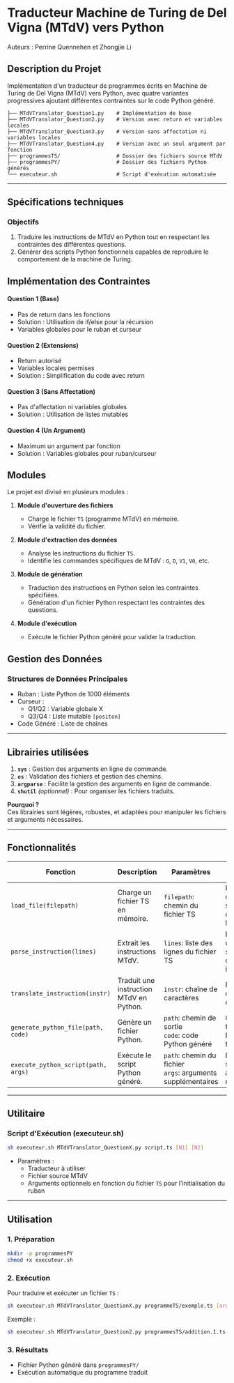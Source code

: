 # Traducteur Machine de Turing de Del Vigna (MTdV) vers Python

Auteurs : Perrine Quennehen et Zhongjie Li

## Description du Projet

Implémentation d'un traducteur de programmes écrits en Machine de Turing de Del Vigna (MTdV) vers Python, avec quatre variantes progressives ajoutant différentes contraintes sur le code Python généré.

```
├── MTdVTranslator_Question1.py    # Implémentation de base
├── MTdVTranslator_Question2.py    # Version avec return et variables locales
├── MTdVTranslator_Question3.py    # Version sans affectation ni variables locales
├── MTdVTranslator_Question4.py    # Version avec un seul argument par fonction
├── programmesTS/                  # Dossier des fichiers source MTdV
├── programmesPY/                  # Dossier des fichiers Python générés
└── executeur.sh                   # Script d'exécution automatisée
```

---

## Spécifications techniques

### Objectifs

1. Traduire les instructions de MTdV en Python tout en respectant les contraintes des différentes questions.
2. Générer des scripts Python fonctionnels capables de reproduire le comportement de la machine de Turing.

## Implémentation des Contraintes

#### Question 1 (Base)

- Pas de return dans les fonctions
- Solution : Utilisation de if/else pour la récursion
- Variables globales pour le ruban et curseur

#### Question 2 (Extensions)

- Return autorisé
- Variables locales permises
- Solution : Simplification du code avec return

#### Question 3 (Sans Affectation)

- Pas d'affectation ni variables globales
- Solution : Utilisation de listes mutables

#### Question 4 (Un Argument)

- Maximum un argument par fonction
- Solution : Variables globales pour ruban/curseur
  
## Modules

Le projet est divisé en plusieurs modules :

1. **Module d'ouverture des fichiers**
   - Charge le fichier `TS` (programme MTdV) en mémoire.
   - Vérifie la validité du fichier.

2. **Module d'extraction des données**
   - Analyse les instructions du fichier `TS`.
   - Identifie les commandes spécifiques de MTdV : `G`, `D`, `V1`, `V0`, etc.

3. **Module de génération**
   - Traduction des instructions en Python selon les contraintes spécifiées.
   - Génération d'un fichier Python respectant les contraintes des questions.

4. **Module d'exécution**
   - Exécute le fichier Python généré pour valider la traduction.

## Gestion des Données

### Structures de Données Principales

- Ruban : Liste Python de 1000 éléments
- Curseur :
  - Q1/Q2 : Variable globale X
  - Q3/Q4 : Liste mutable `[positon]`
- Code Généré : Liste de chaînes

---

## Librairies utilisées

1. **`sys`** : Gestion des arguments en ligne de commande.
2. **`os`** : Validation des fichiers et gestion des chemins.
3. **`argparse`** : Facilite la gestion des arguments en ligne de commande.
4. **`shutil`** *(optionnel)* : Pour organiser les fichiers traduits.

**Pourquoi ?**  
Ces librairies sont légères, robustes, et adaptées pour manipuler les fichiers et arguments nécessaires.

---

## Fonctionnalités

| **Fonction**                 | **Description**                                    | **Paramètres**                                                 | **Résultat attendu**                                                                 |
|-------------------------------|----------------------------------------------------|----------------------------------------------------------------|--------------------------------------------------------------------------------------|
| `load_file(filepath)`         | Charge un fichier TS en mémoire.                  | `filepath`: chemin du fichier TS                              | Retourne le contenu sous forme de liste de lignes.                                   |
| `parse_instruction(lines)`    | Extrait les instructions MTdV.                    | `lines`: liste des lignes du fichier TS                       | Retourne une structure de données interprétable.                                     |
| `translate_instruction(instr)`| Traduit une instruction MTdV en Python.           | `instr`: chaîne de caractères                                 | Retourne le code Python équivalent.                                                 |
| `generate_python_file(path, code)` | Génère un fichier Python.                   | `path`: chemin de sortie<br>`code`: code Python généré        | Crée un fichier Python fonctionnel.                                                 |
| `execute_python_script(path, args)` | Exécute le script Python généré.           | `path`: chemin du fichier<br>`args`: arguments supplémentaires| Exécute le script et affiche les résultats.                                         |

---

## Utilitaire

### Script d'Exécution (executeur.sh)

```bash
sh executeur.sh MTdVTranslator_QuestionX.py script.ts [N1] [N2]
```

- Paramètres :
  - Traducteur à utiliser
  - Fichier source MTdV
  - Arguments optionnels en fonction du fichier `TS` pour l'initialisation du ruban

---

## Utilisation

### 1. Préparation

```bash
mkdir -p programmesPY
chmod +x executeur.sh
```

### 2. Exécution

Pour traduire et exécuter un fichier `TS` :

```bash
sh executeur.sh MTdVTranslator_QuestionX.py programmeTS/exemple.ts [arg1] [arg2]
```

Exemple :

```bash
sh executeur.sh MTdVTranslator_Question2.py programmesTS/addition.1.ts 14 20
```

### 3. Résultats

- Fichier Python généré dans `programmesPY/`
- Exécution automatique du programme traduit
